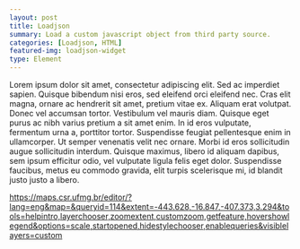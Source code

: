 ```yaml
---
layout: post
title: Loadjson
summary: Load a custom javascript object from third party source.
categories: [Loadjson, HTML]
featured-img: loadjson-widget
type: Element
---
```

Lorem ipsum dolor sit amet, consectetur adipiscing elit. Sed ac imperdiet sapien. Quisque bibendum nisi eros, sed eleifend orci eleifend nec. Cras elit magna, ornare ac hendrerit sit amet, pretium vitae ex. Aliquam erat volutpat. Donec vel accumsan tortor. Vestibulum vel mauris diam. Quisque eget purus ac nibh varius pretium a sit amet enim. In id eros vulputate, fermentum urna a, porttitor tortor. Suspendisse feugiat pellentesque enim in ullamcorper. Ut semper venenatis velit nec ornare. Morbi id eros sollicitudin augue sollicitudin interdum. Quisque maximus, libero id aliquam dapibus, sem ipsum efficitur odio, vel vulputate ligula felis eget dolor. Suspendisse faucibus, metus eu commodo gravida, elit turpis scelerisque mi, id blandit justo justo a libero.

https://maps.csr.ufmg.br/editor/?lang=eng&map=&queryid=114&extent=-443.628,-16.847,-407.373,3.294&tools=helpintro,layerchooser,zoomextent,customzoom,getfeature,hovershowlegend&options=scale,startopened,hidestylechooser,enablequeries&visiblelayers=custom
